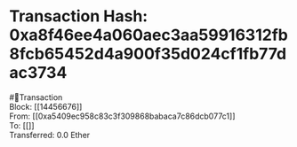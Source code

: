 
Transaction Hash: 0xa8f46ee4a060aec3aa59916312fb8fcb65452d4a900f35d024cf1fb77dac3734
====================================================================================
  
#💸Transaction  
Block: [[14456676]]  
From: [[0xa5409ec958c83c3f309868babaca7c86dcb077c1]]  
To: [[]]  
Transferred: 0.0 Ether